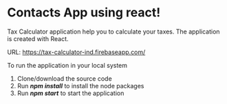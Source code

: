 # Contacts App using react!
Tax Calculator application help you to calculate your taxes. The application is created with React.
 
URL: https://tax-calculator-ind.firebaseapp.com/

To run the application in your local system
1. Clone/download the source code
2. Run ***npm install*** to install the node packages
3. Run ***npm start*** to start the application
